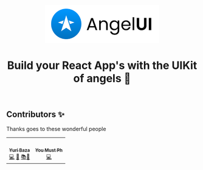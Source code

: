 <p align="center">
  <a href="https://github.com/NewHappen-Company/angelUI">
    <img src="https://raw.githubusercontent.com/NewHappen-Company/angelUI/main/logo/angelLogo-colored@2x.png?raw=true" alt="Angel logo" width="300" />
  </a>
</p>

<h1 align="center">Build your React App's with the UIKit of angels 👼</h1>

<br>

## Contributors ✨

Thanks goes to these wonderful people

<!-- ALL-CONTRIBUTORS-LIST:START - Do not remove or modify this section -->
<!-- prettier-ignore-start -->
<!-- markdownlint-disable -->
<table>
  <tr>
    <td align="center"><a href="https://github.com/yuriBaza23"><img src="https://avatars.githubusercontent.com/u/44423751?v=4" width="64px;" alt=""/><br /><sub><b>Yuri Baza</b></sub></a><br /><a href="https://github.com/NewHappen-Company/angelUI/commits?author=yuriBaza23" title="Code">💻</a> <a href="#maintenance-yuriBaza23" title="Maintenance">🚧</a> <a href="https://github.com/NewHappen-Company/angelUI/commits?author=yuriBaza23" title="Documentation">📚</a><a href="#design-yuribaza23" title="Design">🎨</a></td>
    <td align="center"><a href="https://github.com/YouMustPh"><img src="https://avatars.githubusercontent.com/u/86978181?v=4" width="64px;" alt=""/><br /><sub><b>You Must Ph</b></sub></a><br /><a href="https://github.com/NewHappen-Company/angelUI/commits?author=YouMustPh" title="Code">💻</a></td>
  </tr>
</table>